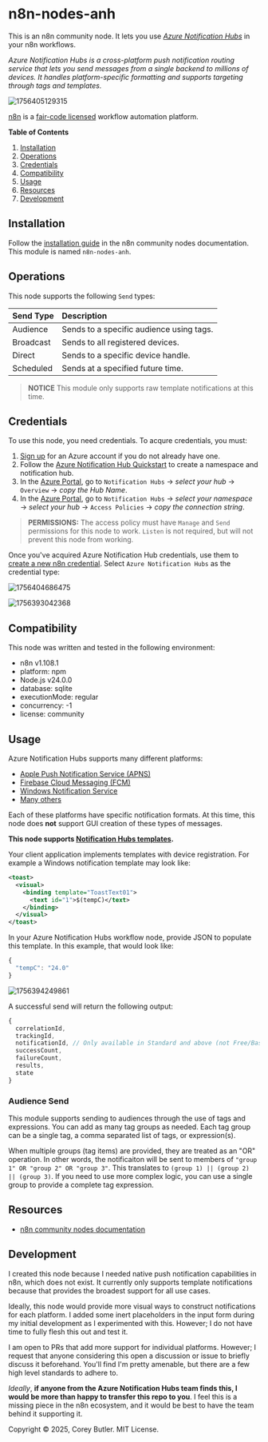 # n8n-nodes-anh

This is an n8n community node. It lets you use [_Azure Notification Hubs_](https://azure.microsoft.com/en-us/products/notification-hubs) in your n8n workflows.

_Azure Notification Hubs is a cross-platform push notification routing service that lets you send messages from a single backend to millions of devices. It handles platform-specific formatting and supports targeting through tags and templates._

![1756405129315](image/README/1756405129315.png)

[n8n](https://n8n.io/) is a [fair-code licensed](https://docs.n8n.io/reference/license/) workflow automation platform.

**Table of Contents**

1. [Installation](#installation)
1. [Operations](#operations)
1. [Credentials](#credentials)
1. [Compatibility](#compatibility)
1. [Usage](#usage)
1. [Resources](#resources)
1. [Development](#development)

## Installation

Follow the [installation guide](https://docs.n8n.io/integrations/community-nodes/installation/) in the n8n community nodes documentation. This module is named `n8n-nodes-anh`.

## Operations

This node supports the following `Send` types:

|Send Type|Description|
|:-|:-|
|Audience|Sends to a specific audience using tags.|
|Broadcast|Sends to all registered devices.|
|Direct|Sends to a specific device handle.|
|Scheduled|Sends at a specified future time.|

> **NOTICE**
> This module only supports raw template notifications at this time.


## Credentials

To use this node, you need credentials. To acqure credentials, you must:

1. [Sign up](https://azure.microsoft.com/en-us/pricing/purchase-options/azure-account?icid=azurefreeaccount) for an Azure account if you do not already have one.
1. Follow the [Azure Notification Hub Quickstart](https://learn.microsoft.com/en-us/azure/notification-hubs/create-notification-hub-portal) to create a namespace and notification hub.
1. In the [Azure Portal](https://portal.azure.com/), go to `Notification Hubs` → _select your hub_ → `Overview` → _copy the Hub Name_.
1. In the [Azure Portal](https://portal.azure.com/), go to `Notification Hubs` → _select your namespace_ → _select your hub_ → `Access Policies` → _copy the connection string_.

> **PERMISSIONS:**
> The access policy must have `Manage` and `Send` permissions for this node to work. `Listen` is not required, but will not prevent this node from working.

Once you've acquired Azure Notification Hub credentials, use them to [create a new n8n credential](https://docs.n8n.io/credentials/add-edit-credentials/). Select `Azure Notification Hubs` as the credential type:

![1756404686475](image/README/1756404686475.png)

![1756393042368](image/README_TEMPLATE/1756393042368.png)

## Compatibility

This node was written and tested in the following environment:

- n8n v1.108.1
- platform: npm
- Node.js v24.0.0
- database: sqlite
- executionMode: regular
- concurrency: -1
- license: community

## Usage

Azure Notification Hubs supports many different platforms:

- [Apple Push Notification Service (APNS)](https://developer.apple.com/notifications/)
- [Firebase Cloud Messaging (FCM)](https://firebase.google.com/docs/cloud-messaging)
- [Windows Notification Service](https://learn.microsoft.com/en-us/windows/apps/develop/notifications/push-notifications/wns-overview)
- [Many others](https://learn.microsoft.com/en-us/azure/notification-hubs/notification-hubs-push-notification-faq#which-client-platforms-do-you-support-)

Each of these platforms have specific notification formats. At this time, this node does **not** support GUI creation of these types of messages.

**This node supports [Notification Hubs templates](https://learn.microsoft.com/en-us/azure/notification-hubs/notification-hubs-templates-cross-platform-push-messages).**

Your client application implements templates with device registration. For example a Windows notification template may look like:

```xml
<toast>
  <visual>
    <binding template="ToastText01">
      <text id="1">$(tempC)</text>
    </binding>
  </visual>
</toast>
```

In your Azure Notification Hubs workflow node, provide JSON to populate this template. In this example, that would look like:

```js
{
  "tempC": "24.0"
}
```

![1756394249861](image/README_TEMPLATE/1756394249861.png)

A successful send will return the following output:

```js
{
  correlationId,
  trackingId,
  notificationId, // Only available in Standard and above (not Free/Basic)
  successCount,
  failureCount,
  results,
  state
}
```

### Audience Send

This module supports sending to audiences through the use of tags and expressions. You can add as many tag groups as needed. Each tag group can be a single tag, a comma separated list of tags, or expression(s).

When multiple groups (tag items) are provided, they are treated as an "OR" operation. In other words, the notificaiton will be sent to members of `"group 1" OR "group 2" OR "group 3"`. This translates to `(group 1) || (group 2) || (group 3)`. If you need to use more complex logic, you can use a single group to provide a complete tag expression.

## Resources

* [n8n community nodes documentation](https://docs.n8n.io/integrations/#community-nodes)

## Development

I created this node because I needed native push notification capabilities in n8n, which does not exist. It currently only supports template notifications because that provides the broadest support for all use cases.

Ideally, this node would provide more visual ways to construct notifications for each platform. I added some inert placeholders in the input form during my initial development as I experimented with this. However; I do not have time to fully flesh this out and test it.

I am open to PRs that add more support for individual platforms. However; I request that anyone considering this open a discussion or issue to briefly discuss it beforehand. You'll find I'm pretty amenable, but there are a few high level standards to adhere to.

_Ideally_, **if anyone from the Azure Notification Hubs team finds this, I would be more than happy to transfer this repo to you**. I feel this is a missing piece in the n8n ecosystem, and it would be best to have the team behind it supporting it.

Copyright &copy; 2025, Corey Butler. MIT License.